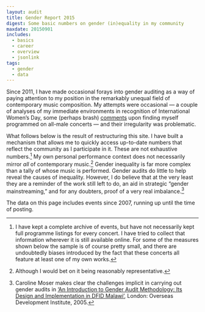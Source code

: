 ```yaml
---
layout: audit
title: Gender Report 2015
digest: Some basic numbers on gender (in)equality in my community
maxdate: 20150901
includes:
  - basics
  - career
  - overview
  - jsonlink
tags:
  - gender
  - data
---
```


Since 2011, I have made occasional forays into gender auditing as a way of paying attention to my position in the remarkably unequal field of contemporary music composition. My attempts were occasional — a couple of analyses of my immediate environments in recognition of International Women’s Day, some (perhaps brash) [comments][29f0df7d] upon finding myself programmed on all-male concerts — and their irregularity was problematic.

  [29f0df7d]: http://www.chrisswithinbank.net/2013/10/all-the-time-that-you-have-in-venice/ "All the time that you have in Venice"

What follows below is the result of restructuring this site. I have built a mechanism that allows me to quickly access up-to-date numbers that reflect the community as I participate in it. These are not exhaustive numbers.[^history] My own personal performance context does not necessarily mirror *all* of contemporary music.[^context] Gender inequality is far more complex than a tally of whose music is performed. Gender audits do little to help reveal the causes of inequality. However, I do believe that at the very least they are a reminder of the work still left to do, an aid in strategic “gender mainstreaming,” and for any doubters, proof of a very real imbalance.[^methodology]

  [^history]: I have kept a complete archive of events, but have not necessarily kept full programme listings for every concert. I have tried to collect that information wherever it is still available online. For some of the measures shown below the sample is of course pretty small, and there are undoubtedly biases introduced by the fact that these concerts all feature at least one of my own works.

  [^context]: Although I would bet on it being reasonably representative.

  [^methodology]: Caroline Moser makes clear the challenges implicit in carrying out gender audits in [‘An Introduction to Gender Audit Methodology: Its Design and Implementation in DFID Malawi’](http://www.odi.org.uk/publications/1195-introduction-gender-audit-methodology-its-design-implementation-dfid-malawi), London: Overseas Development Institute, 2005.

The data on this page includes events since 2007, running up until the time of posting.
